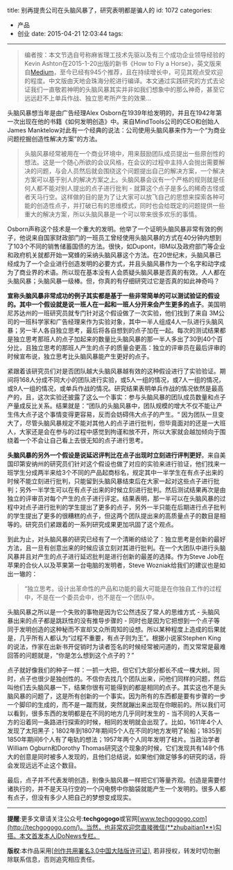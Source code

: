 title: 别再提贵公司在头脑风暴了，研究表明都是骗人的
id: 1072
categories:
  - 产品
  - 创业
date: 2015-04-21 12:03:44
tags:
---


> 编者按：本文节选自号称麻省理工技术先驱以及有三个成功企业领导经验的Kevin Ashton在2015-1-20出版的新书《How to Fly a Horse》，英文版来自[Medium](https://medium.com/galleys/brainstorming-does-not-work-6ad7b1448dcf)，至今已经有945个推荐，且在持续增长中，可见其观点受欢迎的程度。中文版由天地会珠海分舵进行编译。本文通过实践研究的方式去论证我们一直敬若神明的头脑风暴其实并非如我们想象中的那么神奇，甚至它远远赶不上单兵作战、独立思考所产生的效果...

头脑风暴想当年是由广告经理Alex Osborn在1939年给发明的，并且在1942年第一次出现在他的书籍《如何发明创造》中。来自MindTools公司的CEO和创始人James Manktelow对此有一个经典的说法：公司使用头脑风暴来作为一个“为商业问题挖掘创造性解决方案”的方法。

> 头脑风暴经常被用在一个商业环境中，用来鼓励团队成员提出一些原创性的想法。这是一个随心所欲的会议风格，在会议的过程中主持人会抛出需要解决的问题，与会人员然后就会围绕这个问题提出自己的解决方案，一个解决方案可以基于别人的解决方案之上。头脑风暴会议有一个严格的规则就是任何人都不能对别人提出的点子进行批判 - 就算这个点子是多么的稀奇古怪或者天马行空。这样做的目的是为了让大家可以放飞自己的思想来探索各种可能的创造性点子，并打破已有的思维模式，同时也会给既定的问题提供一些重大的解决方案，所以头脑风暴是一个可以带来很多欢乐的事情。

Osborn声称这个技术是一个重大的发明。他举了一个证明头脑风暴非常有效的例子，他说来自国家财政部门的一班员工曾经使用头脑风暴的方式在40分钟内想到了103个不同的销售储蓄国债的方法。很快，如Dupont，IBM以及政府部门等企业和政府机关就都开始一窝蜂的采纳头脑风暴这个方法。在20世纪末，头脑风暴已经成为了一个企业进行创造发明的必要方式，并且头脑风暴作为一个名字和动字成为了商业界的术语。所以现在基本没有人会质疑头脑风暴是否真的有效。人人都在头脑风暴；头脑风暴一级棒。但，你真的有仔细研究过它是否真的如此神奇吗？

**宣称头脑风暴非常成功的例子其实都是基于一些非常简单的可以测试验证的假设的。其中一个假设就是说一班人在一起和一班人分开来会产生更多的点子**。美国明尼苏达州的一班研究员就专门针对这个假设做了一次实验，他们找到了来自 3M公司的一班科学家和广告经理来作为实验对象，其中一半人组成4人一队进行头脑风暴；另一半人各自独立思考，最后将各自想到的点子加在一起。每次的测试结果都是独立思考那班人的点子加起来的数量比头脑风暴的那一半人多出了30到40个百分比，且独立思考的那班人产生的点子的质量会更高：独立的评审员在最后评审的时候宣布说，独立思考比头脑风暴能产生更好的点子。

紧跟着该研究员们对是否团队越大头脑风暴越有效的这种假设进行了实验验证。期间将168人分成不同大小的团队进行实验，或5人一组的情况，或7人一组的情况，或9人一组的情况，或单兵作战的情况。研究结果表明单兵作战的情况依然是最高产的，且，这次实验还披露了这么一个事实：参与头脑风暴的团队成员数量和点子产量成反比关系。结果就是：“团队的头脑风暴中，团队规模的增大不仅不能让产生伟大点子这个事情变得更容易，反而会妨碍伟大点子的产生。“ 因为团队一旦变大了，尽管头脑风暴规定不能对其他人的点子进行批判，但毕竟面对的还是一大班人，大家还是会在参与的过程中感觉到拘谨和放不开，所以大家就会越加倾向于围绕着一个不会让自己看上去很无知的点子进行思考。

**头脑风暴的另外一个假设是说延迟评判比在点子出现时立刻进行评判更好**。来自美国印第安纳州的研究员们针对这个假设也做了对应的实验来进行验证，他们找来一班学生分成两半来给3个不同的产品起商标名，规定其中一半学生在有点子出来的时候不能立刻进行批判，只能留到头脑风暴结束后在大家一起对这些点子进行批判；另外一半学生可以在有点子出来的时候立刻进行批判。然后测试结果再次是由独立的评审员对每个产生的点子进行评定。结果表明，那一半可以在头脑风暴的过程中对点子进行批判的学生提出了更多的点子，另外一半只能在后期进行点子批判的学生提出了更多的很糟糕的点子，但这两个团队提出来的高质量点子的数目是相等的。研究员们紧跟着的一系列研究成果更加巩固了这个观点。

到此为止，对头脑风暴的研究已经有了一个清晰的结论了：独立思考是创新的最好方法，且一旦有创意出来的时候应该立刻对其进行批判。在一个大团队中进行头脑风暴并且对产生的点子进行延迟批判是进行创新的最差的选择。作为Steve Job在苹果的合伙人以及苹果第一台电脑的发明者，Steve Wozniak给我们的建议也是如出一辙的：

> “独立思考。设计出革命性的产品和功能的最大可能是在你独自工作的过程中，不是在一个委员会中，也不是在一个团队中。

头脑风暴之所以是一个失败的事物是因为它公然违反了常人的思维方式 - 头脑风暴出来的点子都是跳跃性的没有推导步骤的 - 同时也是因为它把想到一个点子等同于发明创造的这种秘而不宣却又众所周知的设想。所以某种程度上造成的后果就是，几乎所有人都认为“过程不重要，有点子则为王”。根据小说家Stephen King的说法，作家在出新书开促销时为读者签名的时候经常被问道的，而又常常是最难回答的问题就是，“你是怎么想到这个点子的？”

点子就好像我们的种子一样：一抓一大把，但它们大部分都长不成一棵大树。同时，点子也很少是独创性的。不信你去找几个团队出来，问他们同样的问题，然后叫他们去头脑风暴一下，结果你很有可能得到的都是相同的点子。其实这也不是头脑风暴的问题了，这是所有创新的一个事实。因为所有的东西都是要有步骤的一步一个脚印的生成的，而不是一蹴而就，突然就蹦出来出现在你眼前的。所以我们可以看到，很多东西的发明都是在不同的地方几乎同时发生的 - 当不同的人天各一方的沿着同一条路进行探索的时候，相同的发明就会出现了。比如，1611年4个人发现了太阳黑子；1802年到1807年期间5个人在不同的地方发明了轮船；1835到1850年期间6个人有了电轨的想法；1957年两个人同年发明了硅片。当政治学者William Ogburn和Dorothy Thomas研究这个现象的时候，它们发现共有148个伟大的创意是同时被多人发现的，且他们总结说，如果他们做足够多的研究的话，将会发现远远不止这个数目。

最后，点子并不代表发明创造，别像头脑风暴一样把它们等量齐观。创造是需要付诸执行的，并不是天马行空的一个闪电劈中你脑袋就能产生一个发明的。很多人都有点子，但没有多少人把自己的梦想变成现实。

* * *

**提醒**:更多文章请关注公众号:**techgogogo**或官网[www.techgogogo.com](http://techgogogo.com/)。当然，也非常欢迎您直接微信(**zhubaitian1**)勾搭。本文首发本人iDoNews专栏。

**版权**:本作品采用[[创作共用署名3.0中国大陆版许可证](http://creativecommons.org/licenses/by/3.0/cn/)], 若非授权，转发时切勿删除联系信息，否则追究相应责任。